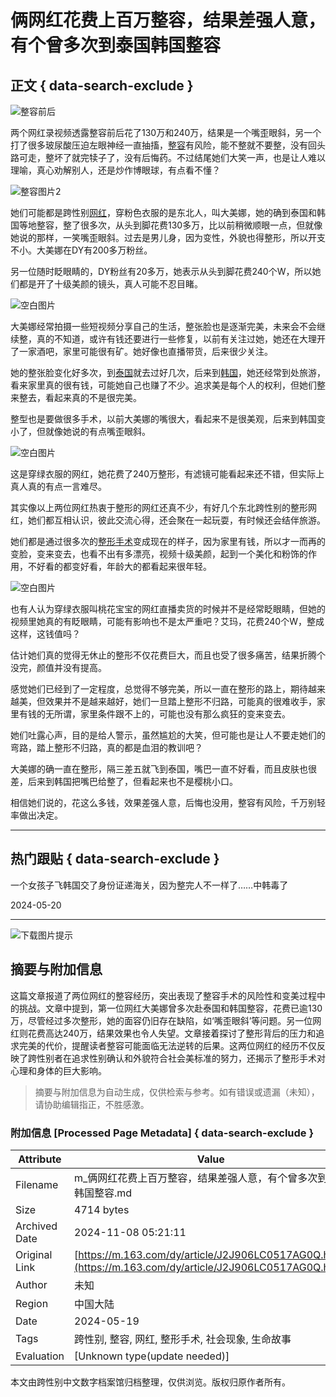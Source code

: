 # 俩网红花费上百万整容，结果差强人意，有个曾多次到泰国韩国整容

## 正文 { data-search-exclude }


![整容前后](https://nimg.ws.126.net/?url=http%3A%2F%2Fdingyue.ws.126.net%2F2024%2F0519%2F3903cc54j00sdqlyt003dd000n0014xm.jpg&thumbnail=750x2147483647&quality=75&type=jpg)

两个网红录视频透露整容前后花了130万和240万，结果是一个嘴歪眼斜，另一个打了很多玻尿酸压迫左眼神经一直抽搐，[整容](https://news.163.com/news/search?keyword=%E6%95%B4%E5%AE%B9)有风险，能不整就不要整，没有回头路可走，整坏了就完犊子了，没有后悔药。不过结尾她们大笑一声，也是让人难以理喻，真心劝解别人，还是炒作博眼球，有点看不懂？

![整容图片2](https://nimg.ws.126.net/?url=http%3A%2F%2Fdingyue.ws.126.net%2F2024%2F0519%2F3903cc54j00sdqlyt003dd000n0014xm.jpg&thumbnail=750x2147483647&quality=75&type=webp)

她们可能都是跨性别[网红](https://news.163.com/news/search?keyword=%E7%BD%91%E7%BA%A2)，穿粉色衣服的是东北人，叫大美娜，她的确到泰国和韩国等地整容，整了很多次，从头到脚花费130多万，比以前稍微顺眼一点，但就像她说的那样，一笑嘴歪眼斜。过去是男儿身，因为变性，外貌也得整形，所以开支不小。大美娜在DY有200多万粉丝。

另一位随时眨眼睛的，DY粉丝有20多万，她表示从头到脚花费240个W，所以她们都是开了十级美颜的镜头，真人可能不忍目睹。

![空白图片](https://static.ws.126.net/163/frontend/images/2022/empty.png)

大美娜经常拍摄一些短视频分享自己的生活，整张脸也是逐渐完美，未来会不会继续整，真的不知道，或许有钱还要进行一些修复，以前有关注过她，她还在大理开了一家酒吧，家里可能很有矿。她好像也直播带货，后来很少关注。

她的整张脸变化好多次，到[泰国](https://news.163.com/news/search?keyword=%E6%B3%B0%E5%9B%BD)就去过好几次，后来到[韩国](https://news.163.com/news/search?keyword=%E9%9F%A9%E5%9B%BD)，她还经常到处旅游，看来家里真的很有钱，可能她自己也赚了不少。追求美是每个人的权利，但她们整来整去，看起来真的不是很完美。

整型也是要做很多手术，以前大美娜的嘴很大，看起来不是很美观，后来到韩国变小了，但就像她说的有点嘴歪眼斜。

![空白图片](https://static.ws.126.net/163/frontend/images/2022/empty.png)

这是穿绿衣服的网红，她花费了240万整形，有滤镜可能看起来还不错，但实际上真人真的有点一言难尽。

其实像以上两位网红热衷于整形的网红还真不少，有好几个东北跨性别的整形网红，她们都互相认识，彼此交流心得，还会聚在一起玩耍，有时候还会结伴旅游。

她们都是通过很多次的[整形手术](https://news.163.com/news/search?keyword=%E6%95%B4%E5%BD%A2%E6%89%8B%E6%9C%AF)变成现在的样子，因为家里有钱，所以才一而再的变脸，变来变去，也看不出有多漂亮，视频十级美颜，起到一个美化和粉饰的作用，不好看的都变好看，年龄大的都看起来很年轻。

![空白图片](https://static.ws.126.net/163/frontend/images/2022/empty.png)

也有人认为穿绿衣服叫桃花宝宝的网红直播卖货的时候并不是经常眨眼睛，但她的视频里她真的有眨眼睛，可能有影响也不是太严重吧？艾玛，花费240个W，整成这样，这钱值吗？

估计她们真的觉得无休止的整形不仅花费巨大，而且也受了很多痛苦，结果折腾个没完，颜值并没有提高。

感觉她们已经到了一定程度，总觉得不够完美，所以一直在整形的路上，期待越来越美，但效果并不是越来越好，她们一旦踏上整形不归路，可能真的很难收手，家里有钱的无所谓，家里条件跟不上的，可能也没有那么疯狂的变来变去。

她们吐露心声，目的是给人警示，虽然尴尬的大笑，但可能也是让人不要走她们的弯路，踏上整形不归路，真的都是血泪的教训吧？

大美娜的确一直在整形，隔三差五就飞到泰国，嘴巴一直不好看，而且皮肤也很差，后来到韩国把嘴巴给整了，但看起来也不是樱桃小口。

相信她们说的，花这么多钱，效果差强人意，后悔也没用，整容有风险，千万别轻率做出决定。

---

## 热门跟贴 { data-search-exclude }

一个女孩子飞韩国交了身份证递海关，因为整完人不一样了……中韩毒了

2024-05-20

---

![下载图片提示](https://static.ws.126.net/163/frontend/images/toast-download.png)

## 摘要与附加信息

<!-- tcd_abstract -->
这篇文章报道了两位网红的整容经历，突出表现了整容手术的风险性和变美过程中的挑战。文章中提到，第一位网红大美娜曾多次赴泰国和韩国整容，花费已逾130万，尽管经过多次整形，她的面容仍旧存在缺陷，如‘嘴歪眼斜’等问题。另一位网红则花费高达240万，结果效果也令人失望。文章接着探讨了整形背后的压力和追求完美的代价，提醒读者整容可能面临无法逆转的后果。这两位网红的经历不仅反映了跨性别者在追求性别确认和外貌符合社会美标准的努力，还揭示了整形手术对心理和身体的巨大影响。
<!-- tcd_abstract_end -->

> 摘要与附加信息为自动生成，仅供检索与参考。如有错误或遗漏（未知），请协助编辑指正，不胜感激。

### 附加信息 [Processed Page Metadata] { data-search-exclude }

| Attribute       | Value                                  |
|-----------------|----------------------------------------|
| Filename        | m_俩网红花费上百万整容，结果差强人意，有个曾多次到泰国韩国整容.md                             |
| Size            | 4714 bytes                           |
| Archived Date   | 2024-11-08 05:21:11                             |
| Original Link   | [https://m.163.com/dy/article/J2J906LC0517AG0Q.html](https://m.163.com/dy/article/J2J906LC0517AG0Q.html)                       |
| Author          | 未知                               |
| Region          | 中国大陆                               |
| Date            | 2024-05-19                                 |
| Tags            | 跨性别, 整容, 网红, 整形手术, 社会现象, 生命故事                                 |
| Evaluation            | [Unknown type(update needed)]                                 |
<!-- tcd_table_end -->

本文由跨性别中文数字档案馆归档整理，仅供浏览。版权归原作者所有。
